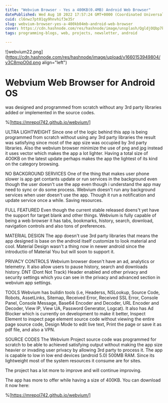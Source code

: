 ```yaml
---
title: "Webvium Browser - Yes a 400KB(0.4MB) Android Web Browser"
datePublished: Wed Aug 10 2022 17:57:24 GMT+0000 (Coordinated Universal Time)
cuid: cl6nwz7pt01qy9hnvhif3e35r
slug: webvium-browser-yes-a-400kb04mb-android-web-browser
cover: https://cdn.hashnode.com/res/hashnode/image/unsplash/QgldjOQbp7k/upload/v1660154125198/C93lGVOlj.jpeg
tags: programming-blogs, web, projects, newsletter, android

---
```



![webvium22.png](https://cdn.hashnode.com/res/hashnode/image/upload/v1660153949804/v3C8mpO0d.png align="left")
# Webvium Web Browser for Android OS
was designed and programmed from scratch without any 3rd party libraries added or implemented in the source codes.

%[https://mrepol742.github.io/webvium/]

ULTRA LIGHTWEIGHT
Since one of the logic behind this app is being programmed from scratch without using any 3rd party libraries the result was satisfying since most of the app size was occupied by 3rd party libraries. Also the webvium browser minimize the use of png and jpg instead it uses vector which makes the app a lot lighter. Having a total size of 4O0KB on the latest update perhaps makes the app the lightest of its kind on the category browsing.

NO BACKGROUND SERVICES
One of the thing that makes user phone slower is app get contants update or run services in the background even though the user doesn't use the app even though i understand the app may need to sync or do some process. Webvium doesn't run any background services when user doesn't use the app. Though it run a notification and update service once a while. Saving resources.

FULL FEATURED
Even though the current stable released doens't yet have the support for target blank and other things. Webvium is fully capable of being a web browser it has tabs, bookmarks, history, search, download, navigation controls and also tons of preferences.

MATERIAL DESIGN
The app doesn't use 3rd party libraries that means the app designed is base on the android itself customize to look material and cool. Material Design wasn't a thing now in newer android since the introductio of Material You but will soon to support it.

PRIVACY CONTROLS
Webvium browser doesn't have an ad, analytics or telemetry. It also allow users to pause history, search and downloads history. DNT (Dont Not Track) Header enabled and other privacy and security settings which you can see in the privacy and advanced section in webvium app settings.

TOOLS
Webvium has buildin tools (i.e, Headerss, NSLookup, Source Code, Robots, AssetLinks, Sitemap, Received Error, Received SSL Error, Console Panel, Console Message, Base64 Encoder and Decoder, URL Encoder and Decoder, View IP, View UA, Password Generator, Logcat). It also has Ad Blocker which is currently on development to make it better, Inspect Element to inspect page element source code without viewing the entire page source code, Design Mode to edit live text, Print the page or save it as pdf file, and also a VPN.

SOURCE CODES
The Webvium Project source code was programmed for scratch to be able to achieved satisfying output without making the app size heavier or invading user privacy by allowing 3rd party to process it. The app is capable to low in low end devices (android 5.0) 500MB RAM. Since its lightweight most of the system resources it consume are for sites.

The project has a lot more to improve and will continue improving.

The app has more to offer while having a size of 400KB. You can download it now here:

%[https://mrepol742.github.io/webvium/]